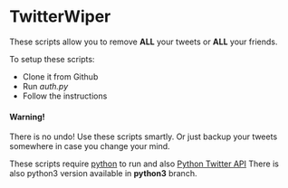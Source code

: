 # TwitterWiper

These scripts allow you to remove **ALL** your tweets or **ALL** your friends.

To setup these scripts:
* Clone it from Github
* Run *auth.py*
* Follow the instructions

#### Warning!

There is no undo! Use these scripts smartly. Or just backup your tweets somewhere in case you change your mind.

These scripts require [python](python.org) to run and also [Python Twitter API](https://pypi.python.org/pypi/twitter)
There is also python3 version available in **python3** branch.